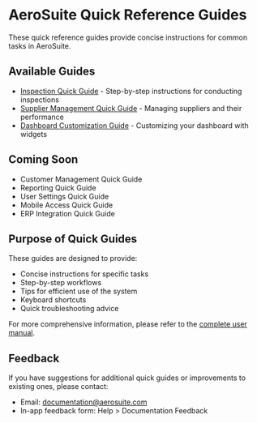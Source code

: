 # AeroSuite Quick Reference Guides

These quick reference guides provide concise instructions for common tasks in AeroSuite.

## Available Guides

- [Inspection Quick Guide](inspection-quick-guide.md) - Step-by-step instructions for conducting inspections
- [Supplier Management Quick Guide](supplier-management-quick-guide.md) - Managing suppliers and their performance
- [Dashboard Customization Guide](dashboard-customization-guide.md) - Customizing your dashboard with widgets

## Coming Soon

- Customer Management Quick Guide
- Reporting Quick Guide
- User Settings Quick Guide
- Mobile Access Quick Guide
- ERP Integration Quick Guide

## Purpose of Quick Guides

These guides are designed to provide:

- Concise instructions for specific tasks
- Step-by-step workflows
- Tips for efficient use of the system
- Keyboard shortcuts
- Quick troubleshooting advice

For more comprehensive information, please refer to the [complete user manual](../user-manual.md).

## Feedback

If you have suggestions for additional quick guides or improvements to existing ones, please contact:

- Email: documentation@aerosuite.com
- In-app feedback form: Help > Documentation Feedback 
